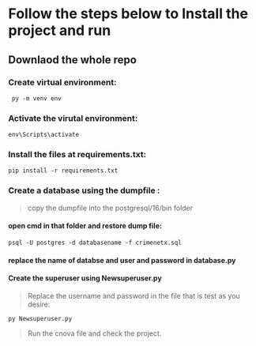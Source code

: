 # Follow the steps below to Install the project and run
## Downlaod the whole repo 

### Create virtual environment:
```  py -m venv env  ```
### Activate the virutal environment:
``` env\Scripts\activate ```
### Install the files at requirements.txt:
``` pip install -r requirements.txt ```
### Create a database using the dumpfile :
>    copy the dumpfile into the postgresql/16/bin folder
  #### open cmd in that folder and restore dump file:
``` psql -U postgres -d databasename -f crimenetx.sql ```
#### replace the name of databse and user and password in database.py 
#### Create the superuser using Newsuperuser.py 
> Replace the username and password in the file that is test as you desire:

``` py Newsuperuser.py ```
> Run the cnova file and check the project.
    
